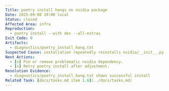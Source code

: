 ```yaml
---
Title: poetry install hangs on nvidia package
Date: 2025-09-08 10:00 local
Status: closed
Affected Area: infra
Reproduction:
  - poetry install --with dev --all-extras
Exit Code: 0
Artifacts:
  - diagnostics/poetry_install_hang.txt
Suspected Cause: installation repeatedly reinstalls nvidia/__init__.py and never completes.
Next Actions:
  - [x] Pin or remove problematic nvidia dependency.
  - [x] Retry poetry install after adjustment.
Resolution Evidence:
  - diagnostics/poetry_install_hang.txt shows successful install
Related Task: [docs/tasks.md item 1.6](../docs/tasks.md)
---
```

